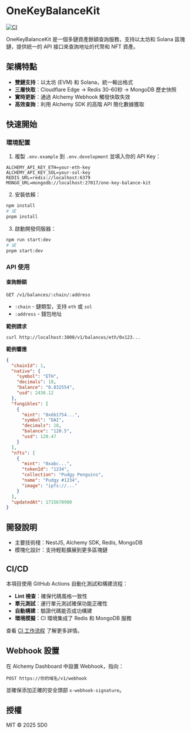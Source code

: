 # OneKeyBalanceKit

[![CI](https://github.com/sd0xdev/onekey-balance-kit/actions/workflows/ci.yml/badge.svg)](https://github.com/sd0xdev/onekey-balance-kit/actions/workflows/ci.yml)

OneKeyBalanceKit 是一個多鏈資產餘額查詢服務，支持以太坊和 Solana 區塊鏈，提供統一的 API 接口來查詢地址的代幣和 NFT 資產。

## 架構特點

- **雙鏈支持**：以太坊 (EVM) 和 Solana，統一輸出格式
- **三層快取**：Cloudflare Edge → Redis 30-60秒 → MongoDB 歷史快照
- **實時更新**：通過 Alchemy Webhook 觸發快取失效
- **高效查詢**：利用 Alchemy SDK 的高階 API 簡化數據獲取

## 快速開始

### 環境配置

1. 複製 `.env.example` 到 `.env.development` 並填入你的 API Key：

```
ALCHEMY_API_KEY_ETH=your-eth-key
ALCHEMY_API_KEY_SOL=your-sol-key
REDIS_URL=redis://localhost:6379
MONGO_URL=mongodb://localhost:27017/one-key-balance-kit
```

2. 安裝依賴：

```bash
npm install
# 或
pnpm install
```

3. 啟動開發伺服器：

```bash
npm run start:dev
# 或
pnpm start:dev
```

### API 使用

#### 查詢餘額

```
GET /v1/balances/:chain/:address
```

- `:chain` - 鏈類型，支持 `eth` 或 `sol`
- `:address` - 錢包地址

**範例請求**

```
curl http://localhost:3000/v1/balances/eth/0x123...
```

**範例響應**

```json
{
  "chainId": 1,
  "native": {
    "symbol": "ETH",
    "decimals": 18,
    "balance": "0.832554",
    "usd": 2436.12
  },
  "fungibles": [
    {
      "mint": "0x6b1754...",
      "symbol": "DAI",
      "decimals": 18,
      "balance": "120.5",
      "usd": 120.47
    }
  ],
  "nfts": [
    {
      "mint": "0xabc...",
      "tokenId": "1234",
      "collection": "Pudgy Penguins",
      "name": "Pudgy #1234",
      "image": "ipfs://..."
    }
  ],
  "updatedAt": 1715678900
}
```

## 開發說明

- 主要技術棧：NestJS, Alchemy SDK, Redis, MongoDB
- 模塊化設計：支持輕鬆擴展到更多區塊鏈

## CI/CD

本項目使用 GitHub Actions 自動化測試和構建流程：

- **Lint 檢查**：確保代碼風格一致性
- **單元測試**：運行單元測試確保功能正確性
- **自動構建**：驗證代碼能否成功構建
- **環境模擬**：CI 環境集成了 Redis 和 MongoDB 服務

查看 [CI 工作流程](.github/workflows/ci.yml) 了解更多詳情。

## Webhook 設置

在 Alchemy Dashboard 中設置 Webhook，指向：

```
POST https://你的域名/v1/webhook
```

並確保添加正確的安全頭部 `x-webhook-signature`。

## 授權

MIT © 2025 SD0
